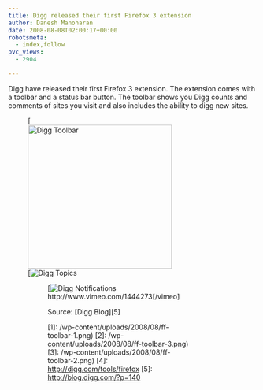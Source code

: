 ```yaml
---
title: Digg released their first Firefox 3 extension
author: Danesh Manoharan
date: 2008-08-08T02:00:17+00:00
robotsmeta:
  - index,follow
pvc_views:
  - 2904

---
```

Digg have released their first Firefox 3 extension. The extension comes with a toolbar and a status bar button. The toolbar shows you Digg counts and comments of sites you visit and also includes the ability to digg new sites.

<figure id="attachment_765" aria-describedby="caption-attachment-765" style="width: 292px" class="wp-caption alignnone">[<img loading="lazy" class="size-medium wp-image-765" title="Digg Toolbar" src="/wp-content/uploads/2008/08/ff-toolbar-1.png)

<!--more-->

The status bar button on the other hand allows you to track new Diggs from topics you subscribe to and also tracks Diggs from your friends.

<figure id="attachment_767" aria-describedby="caption-attachment-767" style="width: 292px" class="wp-caption alignnone">[<img loading="lazy" class="size-medium wp-image-767" title="Digg Topics" src="/wp-content/uploads/2008/08/ff-toolbar-3.png)

Both the toolbar and status bar button are fully customizable and best of all, they both have a "Zzz..." button to turn off notifications temporarily.Ã‚Â  Useful when your brain's suffering from information overload.

<figure id="attachment_766" aria-describedby="caption-attachment-766" style="width: 292px" class="wp-caption alignnone">[<img loading="lazy" class="size-medium wp-image-766" title="Digg Notifications" src="/wp-content/uploads/2008/08/ff-toolbar-2.png)

Overall I find the extension to be well thought off. Non intrusive and best of all it does not use up my precious browser real-estate. Love the Zzz... button!!

Watch the introduction video by Kevin Rose and [grab the extension][4]

[vimeo]http://www.vimeo.com/1444273[/vimeo]

Source: [Digg Blog][5]

 [1]: /wp-content/uploads/2008/08/ff-toolbar-1.png)
 [2]: /wp-content/uploads/2008/08/ff-toolbar-3.png)
 [3]: /wp-content/uploads/2008/08/ff-toolbar-2.png)
 [4]: http://digg.com/tools/firefox
 [5]: http://blog.digg.com/?p=140